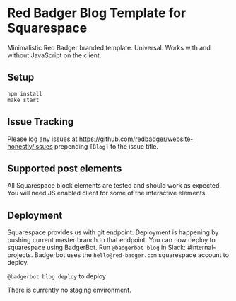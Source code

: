 # Red Badger Blog Template for Squarespace

Minimalistic Red Badger branded template. Universal. Works with and without JavaScript on the client.

## Setup

```
npm install
make start
```

## Issue Tracking

Please log any issues at https://github.com/redbadger/website-honestly/issues prepending `[Blog]` to the issue title.

## Supported post elements

All Squarespace block elements are tested and should work as expected. You will need JS enabled client for some of the interactive elements.

## Deployment

Squarespace provides us with git endpoint. Deployment is happening by pushing current master branch to that endpoint.
You can now deploy to squarespace using BadgerBot. Run `@badgerbot blog` in Slack: #internal-projects. Badgerbot uses the `hello@red-badger.com` squarespace account to deploy.

`@badgerbot blog deploy` to deploy

There is currently no staging environment.
